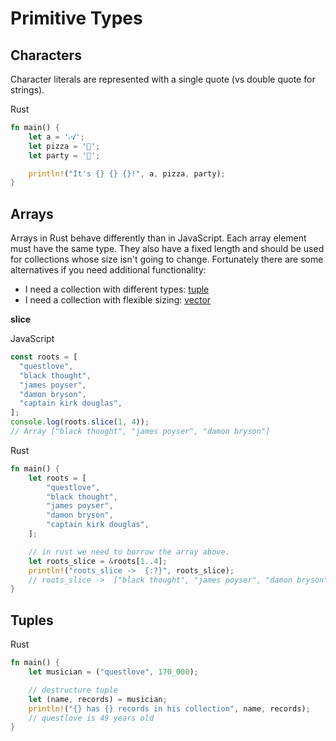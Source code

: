 # Primitive Types

## Characters

Character literals are represented with a single quote (vs double quote for strings).

Rust

```rust
fn main() {
    let a = '𝒜';
    let pizza = '🍕';
    let party = '🥳';

    println!("It's {} {} {}!", a, pizza, party);
}
```

## Arrays

Arrays in Rust behave differently than in JavaScript. Each array element must have the same type. They also have a fixed length and should be used for collections whose size isn't going to change. Fortunately there are some alternatives if you need additional functionality:

- I need a collection with different types: [tuple](https://doc.rust-lang.org/book/ch03-02-data-types.html#the-tuple-type)
- I need a collection with flexible sizing: [vector](https://doc.rust-lang.org/std/vec/struct.Vec.html)

**slice**

JavaScript

```javascript
const roots = [
  "questlove",
  "black thought",
  "james poyser",
  "damon bryson",
  "captain kirk douglas",
];
console.log(roots.slice(1, 4));
// Array ["black thought", "james poyser", "damon bryson"]
```

Rust

```rust
fn main() {
    let roots = [
        "questlove",
        "black thought",
        "james poyser",
        "damon bryson",
        "captain kirk douglas",
    ];

    // in rust we need to borrow the array above.
    let roots_slice = &roots[1..4];
    println!("roots_slice ->  {:?}", roots_slice);
    // roots_slice ->  ["black thought", "james poyser", "damon bryson"]
}
```

## Tuples

Rust

```rust
fn main() {
    let musician = ("questlove", 170_000);

    // destructure tuple
    let (name, records) = musician;
    println!("{} has {} records in his collection", name, records);
    // questlove is 49 years old
}
```
